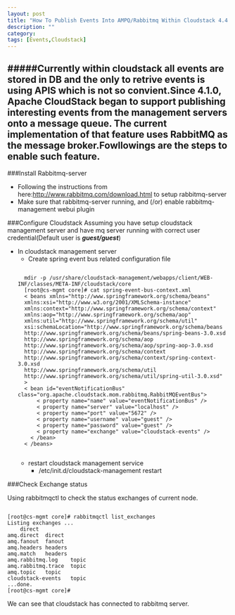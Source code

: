```yaml
---
layout: post
title: "How To Publish Events Into AMPQ/Rabbitmq Within Cloudstack 4.4.1"
description: ""
category: 
tags: [Events,Cloudstack]
---
```


#####Currently within cloudstack all events are stored in DB and the only to retrive events is using APIS which is not so convient.Since 4.1.0, Apache CloudStack began to support publishing interesting events from the management servers onto a message queue. The current implementation of that feature uses RabbitMQ as the message broker.Fowllowings are the steps to enable such feature.
---

###Install Rabbitmq-server


- Following the instructions from here:http://www.rabbitmq.com/download.html to setup rabbitmq-server
- Make sure that rabbitmq-server running, and (/or) enable rabbitmq-management webui plugin

###Configure Cloudstack
Assuming you have setup cloudstack management server and have mq server running with correct user credential(Default user is ***guest/guest***)

- In cloudstack management server 
	- Create spring event bus related configuration file
	<pre><code>
	mdir -p /usr/share/cloudstack-management/webapps/client/WEB-INF/classes/META-INF/cloudstack/core
	[root@cs-mgmt core]# cat spring-event-bus-context.xml
	< beans xmlns="http://www.springframework.org/schema/beans"
	xmlns:xsi="http://www.w3.org/2001/XMLSchema-instance"
	xmlns:context="http://www.springframework.org/schema/context"
	xmlns:aop="http://www.springframework.org/schema/aop"
	xmlns:util="http://www.springframework.org/schema/util"	
	xsi:schemaLocation="http://www.springframework.org/schema/beans
	http://www.springframework.org/schema/beans/spring-beans-3.0.xsd
	http://www.springframework.org/schema/aop
	http://www.springframework.org/schema/aop/spring-aop-3.0.xsd
	http://www.springframework.org/schema/context
	http://www.springframework.org/schema/context/spring-context-3.0.xsd
	http://www.springframework.org/schema/util
	http://www.springframework.org/schema/util/spring-util-3.0.xsd"
	>
	< bean id="eventNotificationBus" class="org.apache.cloudstack.mom.rabbitmq.RabbitMQEventBus">
	    < property name="name" value="eventNotificationBus" />
	    < property name="server" value="localhost" />
	    < property name="port" value="5672" />
	    < property name="username" value="guest" />
	    < property name="password" value="guest" />
	    < property name="exchange" value="cloudstack-events" />
	  < /bean>
	< /beans>
	</code></pre>
	- restart cloudstack management service
		- /etc/init.d/cloudstack-management restart

###Check Exchange status

Using rabbitmqctl to check the status exchanges of current node.
    
<pre><code>
[root@cs-mgmt core]# rabbitmqctl list_exchanges
Listing exchanges ...
	direct
amq.direct	direct
amq.fanout	fanout
amq.headers	headers
amq.match	headers
amq.rabbitmq.log	topic
amq.rabbitmq.trace	topic
amq.topic	topic
cloudstack-events	topic
...done.
[root@cs-mgmt core]# 
</code></pre>

We can see that cloudstack has connected to rabbitmq server.
